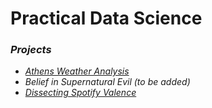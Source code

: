 # Practical Data Science

### *Projects*

- [*Athens Weather Analysis*](https://github.com/sapaladas/msc_data_science/tree/main/q1-practical_data_science/athens_weather_analysis)
- *Belief in Supernatural Evil (to be added)*
- [*Dissecting Spotify Valence*](https://github.com/sapaladas/msc_data_science/tree/main/q1-practical_data_science/dissecting_spotify_valence)
